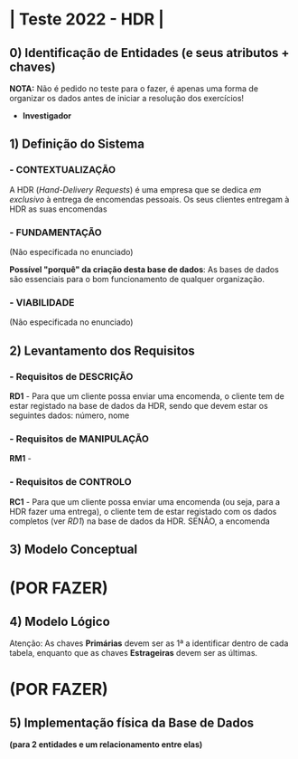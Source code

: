 # | Teste 2022 - HDR |

## 0) Identificação de Entidades (e seus atributos + chaves)

__NOTA:__ Não é pedido no teste para o fazer, é apenas uma forma de organizar os dados antes de iniciar a resolução dos exercícios!

- __Investigador__ 

## 1) Definição do Sistema

### - CONTEXTUALIZAÇÃO

A HDR (_Hand-Delivery Requests_) é uma empresa que se dedica _em exclusivo_ à entrega de encomendas pessoais. Os seus clientes entregam à HDR as suas encomendas 

### - FUNDAMENTAÇÃO
(Não especificada no enunciado) 

__Possível "porquê" da criação desta base de dados__: As bases de dados são essenciais para o bom funcionamento de qualquer organização.

### - VIABILIDADE
(Não especificada no enunciado)

## 2) Levantamento dos Requisitos

### - Requisitos de DESCRIÇÃO

__RD1__ - Para que um cliente possa enviar uma encomenda, o cliente tem de estar registado na base de dados da HDR, sendo que devem estar os seguintes dados: número, nome

### - Requisitos de MANIPULAÇÃO

__RM1__ - 

### - Requisitos de CONTROLO

__RC1__ - Para que um cliente possa enviar uma encomenda (ou seja, para a HDR fazer uma entrega), o cliente tem de estar registado com os dados completos (ver _RD1_) na base de dados da HDR. SENÃO, a encomenda 

## 3) Modelo Conceptual

# (POR FAZER)

## 4) Modelo Lógico

Atenção: As chaves __Primárias__ devem ser as 1ª a identificar dentro de cada tabela, enquanto que
         as chaves __Estrageiras__ devem ser as últimas.
         
# (POR FAZER)

## 5) Implementação física da Base de Dados
__(para 2 entidades e um relacionamento entre elas)__

```sql

``` 
